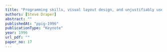 ```yaml
---
title: "Programming skills, visual layout design, and unjustifiably useful testing: Three reports in the psychology of programming"
authors: [Steve Draper]
abstract: ""
publishedAt: "ppig-1996"
publicationType: "Keynote"
year: 1996
url_pdf: ""
paper_no: 17
---
```

